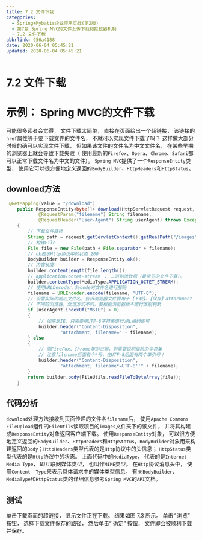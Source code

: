```yaml
---
title: 7.2 文件下载
categories:
  - Spring+Mybatis企业应用实战(第2版)
  - 第7章 Spring MVC的文件上传下载和拦截器机制
  - 7.2 文件下载
abbrlink: 956a4188
date: 2020-06-04 05:45:21
updated: 2020-06-04 05:45:21
---
```

# 7.2 文件下载
# 示例： Spring MVC的文件下载
可能很多读者会觉得， 文件下载太简单， 直接在页面给出一个超链接， 该链接的`href`属性等于要下载文件的文件名， 不就可以实现文件下载了吗？ 这样做大部分时候的确可以实现文件下载， 但如果该文件的文件名为中文文件名， 在某些早期的浏览器上就会导致下载失败（ 使用最新的`Firefox`、`Opera`、`Chrome`、`Safari`都可以正常下载文件名为中文的文件）。
`Spring MVC`提供了一个`ResponseEntity`类型， 使用它可以很方便地定义返回的`BodyBuilder`、`HttpHeaders`和`HttpStatus`。
## download方法
```java
 @GetMapping(value = "/download")
    public ResponseEntity<byte[]> download(HttpServletRequest request,
            @RequestParam("filename") String filename,
            @RequestHeader("User-Agent") String userAgent) throws Exception
    {
        // 下载文件路径
        String path = request.getServletContext().getRealPath("/images");
        // 构建File
        File file = new File(path + File.separator + filename);
        // ok表示Http协议中的状态 200
        BodyBuilder builder = ResponseEntity.ok();
        // 内容长度
        builder.contentLength(file.length());
        // application/octet-stream ： 二进制流数据（最常见的文件下载）。
        builder.contentType(MediaType.APPLICATION_OCTET_STREAM);
        // 使用URLDecoder.decode对文件名进行解码
        filename = URLEncoder.encode(filename, "UTF-8");
        // 设置实际的响应文件名，告诉浏览器文件要用于【下载】、【保存】attachment 以附件形式
        // 不同的浏览器，处理方式不同，要根据浏览器版本进行区别判断
        if (userAgent.indexOf("MSIE") > 0)
        {
            // 如果是IE，只需要用UTF-8字符集进行URL编码即可
            builder.header("Content-Disposition",
                    "attachment; filename=" + filename);
        } else
        {
            // 而FireFox、Chrome等浏览器，则需要说明编码的字符集
            // 注意filename后面有个*号，在UTF-8后面有两个单引号！
            builder.header("Content-Disposition",
                    "attachment; filename*=UTF-8''" + filename);
        }
        return builder.body(FileUtils.readFileToByteArray(file));
    }
```
## 代码分析
`download`处理方法接收到页面传递的文件名`filename`后， 使用`Apache Commons FileUpload`组件的`FileUtils`读取项目的`images`文件夹下的该文件， 并将其构建成`ResponseEntity`对象返回客户端下载。
使用`ResponseEntity`对象， 可以很方便地定义返回的`BodyBuilder`、`HttpHeaders`和`HttpStatus`。`BodyBuilder`对象用来构建返回的`Body`；`HttpHeaders`类型代表的是`Http`协议中的头信息；
`HttpStatus`类型代表的是`Http`协议中的状态。 上面代码中的`MediaType`， 代表的是`Internet Media Type`， 即互联网媒体类型， 也叫作`MIME`类型。
在`Http`协议消息头中， 使用`Content- Type`来表示具体请求中的媒体类型信息。 有关`BodyBuilder`、`MediaType`和`HttpStatus`类的详细信息参考`Spring MVC`的`API`文档。
## 测试
单击下载页面的超链接， 显示文件正在下载。 结果如图 7.3 所示。
单击“ 浏览” 按钮， 选择下载文件保存的路径， 然后单击“ 确定” 按钮， 文件即会被顺利下载并保存。